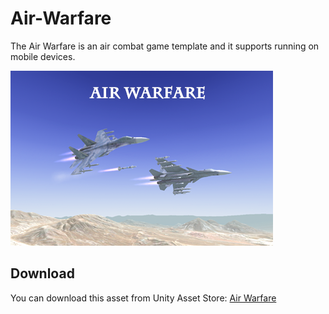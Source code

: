 # Air-Warfare
The Air Warfare is an air combat game template and it supports running on mobile devices.

![image](https://github.com/swordmaster003/Air-Warfare/blob/master/Screenshots/Cover.png)

## Download

You can download this asset from Unity Asset Store:
[Air Warfare](https://assetstore.unity.com/packages/templates/systems/air-warfare-159452)
